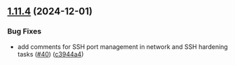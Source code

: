 ## [1.11.4](https://github.com/arpanrec/arpanrec.nebula/compare/1.11.3...1.11.4) (2024-12-01)


### Bug Fixes

* add comments for SSH port management in network and SSH hardening tasks ([#40](https://github.com/arpanrec/arpanrec.nebula/issues/40)) ([c3944a4](https://github.com/arpanrec/arpanrec.nebula/commit/c3944a4feffb98966704e35659abb3ecc58903c7))
